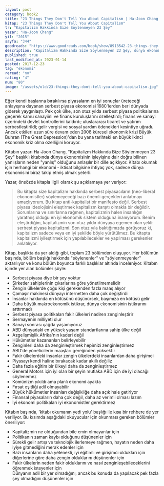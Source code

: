 ```yaml
---
layout: post
category: book2
title: "23 Things They Don't Tell You About Capitalism | Ha-Joon Chang (Kitap)"
kitap: "23 Things They Don't Tell You About Capitalism"
tr: "Kapitalizm Hakkında Size Söylenmeyen 23 Şey"
yazar: "Ha-Joon Chang"
yil: "2015"
sayfa: "344"
goodreads: "https://www.goodreads.com/book/show/8913542-23-things-they-don-t-tell-you-about-capitalism"
description: "Kapitalizm Hakkında Size Söylenmeyen 23 Şey, dünya ekonomisinin gidişatına odaklanarak serbest piyasa kapitalizmi eleştirisi yapan bir kitap."
published: true
last_modified_at: 2023-01-14
posted: 2017-12-23
tag: "ekonomi"
reread: "no"
rating: "4"
num: "80"
image: "/assets/old/23-things-they-dont-tell-you-about-capitalism.jpg"
---
```


Eğer kendi başlarına bırakılırsa piyasaların en iyi sonuçlar üreteceği anlayışına dayanan serbest piyasa ekonomisi 1980'lerden beri dünyada giderek yaygınlaştı. Pek çok ülke, son otuz yılda serbest piyasa politikalarına geçerek kamu sanayiini ve finans kuruluşlarını özelleştirdi; finans ve sanayi üzerindeki devlet kontrollerini kaldırdı; uluslararası ticaret ve yatırım serbestleştirildi; gelir vergisi ve sosyal yardım ödenekleri kesintiye uğradı. Ancak etkileri uzun süre devam eden 2008 küresel ekonomik krizi Büyük Buhran (The Great Depression)'dan bu yana tarihteki en büyük ikinci ekonomik kriz olma özelliğini koruyor.

Kitabın yazarı Ha-Joon Chang, "Kapitalizm Hakkında Bize Söylenmeyen 23 Şey" başlıklı kitabında dünya ekonomisinin işleyişine dair doğru bilinen yanlışların neden "yanlış" olduğunu anlaşılır bir dille açıklıyor. Kitabı okumak için herhangi bir ekonomi - iktisat bilgisine ihtiyaç yok, sadece dünya ekonomisini biraz takip etmiş olmak yeterli.

Yazar, önsözde kitapla ilgili olarak şu açıklamaya yer veriyor:

> Bu kitapta size kapitalizm hakkında serbest piyasacıların (neo-liberal ekonomistler) söylemeyeceği bazı önemli gerçekleri anlatmayı amaçlıyorum. Bu kitap anti-kapitalist bir manifesto değil. Serbest piyasa ideolojisini eleştirmek kapitalizm karşıtı olmakla bir değildir. Sorunlarına ve sınırlarına rağmen, kapitalizmin halen insanlığın yaratmış olduğu en iyi ekonomik sistem olduğuna inanıyorum. Benim eleştirdiğim, kapitalizmin son otuz yıldır dünyaya egemen olan şekli: serbest piyasa kapitalizmi. Son otuz yıla baktığımızda görüyoruz ki, kapitalizm sadece veya en iyi şekilde böyle yürütülmez. Bu kitapta kapitalizmi iyileştirmek için yapılabilecekler ve yapılması gerekenler anlatılıyor.

Kitap, başlıkta da yer aldığı gibi, toplam 23 bölümden oluşuyor. Her bölümün başında, bölüm başlığı hakkında "söylenenler" ve "söylenmeyenler" aktarılıyor ve konu bölüm boyunca farklı başlıklar altında inceleniyor. Kitabın içinde yer alan bölümler şöyle:

- Serbest piyasa diye bir şey yoktur
- Şirketler sahiplerinin çıkarlarına göre yönetilmemelidir
- Zengin ülkelerde çoğu kişi gerekenden fazla maaş alıyor
- Çamaşır makinesi dünyayı internetten daha çok değiştirdi
- İnsanlar hakkında en kötüsünü düşünürsek, başımıza en kötüsü gelir
- Daha büyük makroekonomik istikrar, dünya ekonomisinin istikrarını arttırmadı
- Serbest piyasa politikaları fakir ülkeleri nadiren zenginleştirir
- Sermayenin milliyeti olur
- Sanayi sonrası çağda yaşamıyoruz
- ABD dünyadaki en yüksek yaşam standartlarına sahip ülke değil
- Azgelişmişlik Afrika'nın kaderi değil
- Hükümetler kazananları belirleyebilir
- Zenginleri daha da zenginleştirmek hepimizi zenginleştirmez
- ABD'de yöneticilerin maaşları gereğinden yüksektir
- Fakir ülkelerdeki insanlar zengin ülkelerdeki insanlardan daha girişimci
- Piyasayı kendi haline bırakacak kadar akıllı değiliz
- Daha fazla eğitim bir ülkeyi daha da zenginleştirmez
- General Motors için iyi olan bir şeyin mutlaka ABD için de iyi olacağı söylenemez
- Komünizm yıkıldı ama planlı ekonomi ayakta
- Fırsat eşitliği adil olmayabilir
- Büyük hükümetler insanları değişikliğe daha açık hale getiriyor
- Finansal piyasaların daha çok değil, daha az verimli olması lazım
- İyi ekonomi politikaları iyi ekonomistler gerektirmez

Kitabın başında, 'kitabı okumanın yedi yolu' başlığı ile kısa bir rehbere de yer veriliyor. Bu kısımda aşağıdaki okuyucular için okunması gereken bölümler öneriliyor:

- Kapitalizmin ne olduğundan bile emin olmayanlar için
- Politikanın zaman kaybı olduğunu düşünenler için
- Sürekli gelir artışı ve teknolojik ilerlemeye rağmen, hayatın neden daha iyiye gitmediğini merak edenler için
- Bazı insanların daha yetenekli, iyi eğitimli ve girişimci oldukları için diğerlerine göre daha zengin olduklarını düşünenler için
- Fakir ülkelerin neden fakir olduklarını ve nasıl zenginleşebileceklerini öğrenmek isteyenler için  
  Dünyanın adil bir yer olmadığını, ancak bu konuda da yapılacak pek fazla şey olmadığını düşünenler için
